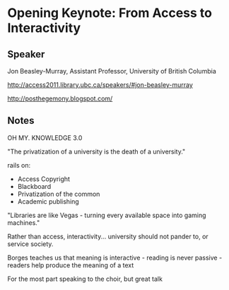 # Opening Keynote: From Access to Interactivity #

## Speaker ##
Jon Beasley-Murray, Assistant Professor, University of British Columbia

http://access2011.library.ubc.ca/speakers/#jon-beasley-murray

http://posthegemony.blogspot.com/

## Notes ##
OH MY. KNOWLEDGE 3.0

"The privatization of a university is the death of a university."

rails on:
* Access Copyright
* Blackboard
* Privatization of the common
* Academic publishing

"Libraries are like Vegas - turning every available space into gaming machines."

Rather than access, interactivity... university should not pander to, or service society.

Borges teaches us that meaning is interactive - reading is never passive - readers  help produce the meaning of a text

For the most part speaking to the choir, but great talk
